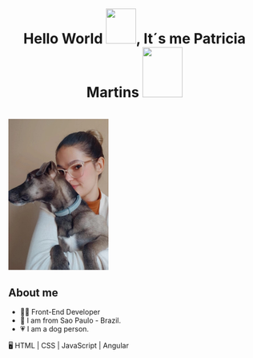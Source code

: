 <h1 align="center">Hello World <img src="https://i.pinimg.com/originals/28/02/00/28020003d4a493c78d8202ba6c35f179.gif" width="60px" height="70px">, It´s me Patricia Martins
<img src = "https://octodex.github.com/images/spidertocat.png" width ="80px" height="100px"> </h1>
<p align ="left">
 </br>

<img src = "img/patricia_and_thor.jfif" width ="200px">

 
## About me
- 👩‍💻 Front-End Developer
- 📍 I am from Sao Paulo - Brazil.
- 💗 I am a dog person.

🖥️ HTML | CSS | JavaScript | Angular
</br> </br>
